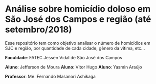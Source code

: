 # Análise sobre homicídio doloso em São José dos Campos e região (até setembro/2018)

Esse repositório tem como objetivo analisar o número de homicídios em SJC e região, por quantidade de cada cidade, gênero da vítima, etc...

**Faculdade**: FATEC Jessen Vidal de São José dos Campos

**Aluno**: Jefferson de Moura
**Aluno**: Vitor Hugo
**Aluno**: Yasmin Araújo

**Professor**: Me. Fernando Masanori Ashikaga
